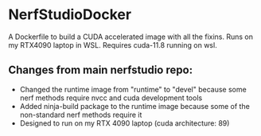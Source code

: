 # NerfStudioDocker
A Dockerfile to build a CUDA accelerated image with all the fixins. Runs on my RTX4090 laptop in WSL. Requires cuda-11.8 running on wsl. 

## Changes from main nerfstudio repo:
- Changed the runtime image from "runtime" to "devel" because some nerf methods require nvcc and cuda development tools
- Added ninja-build package to the runtime image because some of the non-standard nerf methods require it
- Designed to run on my RTX 4090 laptop (cuda architecture: 89)
